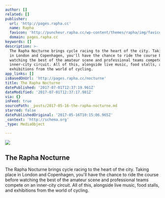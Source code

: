 ```yaml
---
author: []
related: []
publisher:
  url: 'http://pages.rapha.cc'
  name: Rapha
  favicon: 'http://puncheur.rapha.cc/wp-content/themes/rapha/img/favicon.ico'
  domain: pages.rapha.cc
keywords: []
description: >-
  The Rapha Nocturne brings cycle racing to the heart of the city. Taking place
  in London and Copenhagen, you'll have the chance to ride the course before
  watching the best of the amateur scene and professional teams compete on an
  inner-city circuit. All of this, alongside live music, food stalls, and
  exhibitions from the world of cycling.
app_links: []
isBasedOnUrl: 'http://pages.rapha.cc/nocturne'
title: The Rapha Nocturne
datePublished: '2017-07-01T12:37:19.961Z'
dateModified: '2017-07-01T12:37:17.981Z'
via: {}
inFeed: true
sourcePath: _posts/2017-05-16-the-rapha-nocturne.md
starred: false
datePublishedOriginal: '2017-05-16T10:15:06.965Z'
_context: 'http://schema.org'
_type: MediaObject

---
```

<article style=""><img src="https://imgflo.herokuapp.com/graph/2b2431f8e7ba7b0/e2c566b3c36ff6cb5e57da315fc92dc6/noop.jpg?input=https%3A%2F%2Fpuncheur.rapha.cc%2Fwp-content%2Fuploads%2F2017%2F05%2FNocturne-hero.jpg" /><h1>The Rapha Nocturne</h1><p>The Rapha Nocturne brings cycle racing to the heart of the city. Taking place in London and Copenhagen, you'll have the chance to ride the course before watching the best of the amateur scene and professional teams compete on an inner-city circuit. All of this, alongside live music, food stalls, and exhibitions from the world of cycling.</p></article>